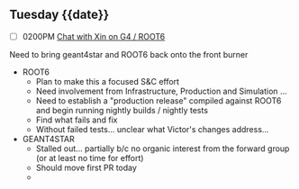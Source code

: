 ## Tuesday {{date}}

- [ ] 0200PM [Chat with Xin on G4 / ROOT6](https://lbnl.zoom.us/j/9630685012)

 Need to bring geant4star and ROOT6 back onto the front burner
 - ROOT6 
	 - Plan to make this a focused S&C effort
	 - Need involvement from Infrastructure, Production and Simulation ...
	 - Need to establish a "production release" compiled against ROOT6 and begin running nightly builds / nightly tests
	 - Find what fails and fix
	 - Without failed tests... unclear what Victor's changes address...
- GEANT4STAR
	- Stalled out... partially b/c no organic interest from the forward group (or at least no time for effort)
	- Should move first PR today
	- 